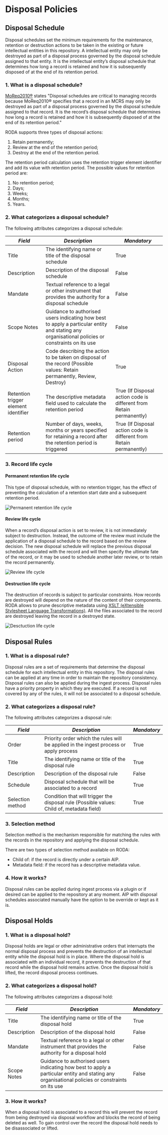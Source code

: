 # Disposal Policies

## Disposal Schedule

Disposal schedules set the minimum requirements for the maintenance, retention or destruction actions to be taken in the existing or future intellectual entities in this repository. A intellectual entity may only be destroyed as part of a disposal process governed by the disposal schedule assigned to that entity. It is the intellectual entity’s disposal schedule that determines how long a record is retained and how it is subsequently disposed of at the end of its retention period.

### 1. What is a disposal schedule?

[MoReq2010®](https://moreq.info/) states "Disposal schedules are critical to managing records because MoReq2010® specifies that a record in an MCRS may only be destroyed as part of a disposal process governed by the disposal schedule assigned to that record. It is the record’s disposal schedule that determines how long a record is retained and how it is subsequently disposed of at the end of its retention period."

RODA supports three types of disposal actions:

1. Retain permanently;
2. Review at the end of the retention period;
3. Destroy at the end of the retention period.

The retention period calculation uses the retention trigger element identifier and add its value with retention period. The possible values for retention period are:

1. No retention period;
2. Days;
3. Weeks;
4. Months;
5. Years.

### 2. What categorizes a disposal schedule?

The following attributes categorizes a disposal schedule:

| *Field* | *Description* | *Mandatory* |
| --------- |---------- | ------------- |
| Title | The identifying name or title of the disposal schedule | True |
| Description | Description of the disposal schedule | False |
| Mandate | Textual reference to a legal or other instrument that provides the authority for a disposal schedule | False |
| Scope Notes | Guidance to authorised users indicating how best to apply a particular entity and stating any organisational policies or constraints on its use | False |
| Disposal Action | Code describing the action to be taken on disposal of the record (Possible values: Retain permanently, Review, Destroy) | True |
| Retention trigger element identifier | The descriptive metadata field used to calculate the retention period | True (If Disposal action code is different from Retain permanently) |
| Retention period | Number of days, weeks, months or years specified for retaining a record after the retention period is triggered | True (If Disposal action code is different from Retain permanently) |

### 3. Record life cycle 

#### Permanent retention life cycle

This type of disposal schedule, with no retention trigger, has the effect of preventing the calculation of a retention start date and a subsequent retention period.

![Permanent retention life cycle](images/permanent_retention_life_cycle.png "Permanent retention life cycle")

#### Review life cycle

When a record’s disposal action is set to review, it is not immediately subject to destruction. Instead, the outcome of the review must include the application of a disposal schedule to the record based on the review decision. The new disposal schedule will replace the previous disposal schedule associated with the record and will then specify the ultimate fate of the record, or it may be used to schedule another later review, or to retain the record permanently.

![Review life cycle](images/review_life_cycle.png "Review life cycle")

#### Destruction life cycle

The destruction of records is subject to particular constraints. How records are destroyed will depend on the nature of the content of their components. RODA allows to prune descriptive metadata using [XSLT (eXtensible Stylesheet Language Transformations)](http://www.w3.org/standards/xml/transformation.html). All the files associated to the record are destroyed leaving the record in a destroyed state. 

![Desctuction life cycle](images/destruction_life_cycle.png "Destruction life cycle")

## Disposal Rules

### 1. What is a disposal rule?

Disposal rules are a set of requirements that determine the disposal schedule for each intellectual entity in this repository. The disposal rules can be applied at any time in order to maintain the repository consistency. Disposal rules can also be applied during the ingest process. Disposal rules have a priority property in which they are executed. If a record is not covered by any of the rules, it will not be associated to a disposal schedule.

### 2. What categorizes a disposal rule?

The following attributes categorizes a disposal rule:

| *Field* | *Description* | *Mandatory* |
| --------- |---------- | ------------- |
| Order | Priority order which the rules will be applied in the ingest process or apply process | True |
| Title | The identifying name or title of the disposal rule | True |
| Description | Description of the disposal rule | False |
| Schedule | Disposal schedule that will be associated to a record | True |
| Selection method | Condition that will trigger the disposal rule (Possible values: Child of, metadata field) | True |

### 3. Selection method

Selection method is the mechanism responsible for matching the rules with the records in the repository and applying the disposal schedule.

There are two types of selection method available on RODA:

* Child of: if the record is directly under a certain AIP.
* Metadata field: if the record has a descriptive metadata value. 

### 4. How it works?

Disposal rules can be applied during ingest process via a plugin or if desired can be applied to the repository at any moment. AIP with disposal schedules associated manually have the option to be override or kept as it is. 

## Disposal Holds

### 1. What is a disposal hold?

Disposal holds are legal or other administrative orders that interrupts the normal disposal process and prevents the destruction of an intellectual entity while the disposal hold is in place. Where the disposal hold is associated with an individual record, it prevents the destruction of that record while the disposal hold remains active. Once the disposal hold is lifted, the record disposal process continues.

### 2. What categorizes a disposal hold?

The following attributes categorizes a disposal hold:

| *Field* | *Description* | *Mandatory* |
| --------- |---------- | ------------- |
| Title | The identifying name or title of the disposal hold | True |
| Description | Description of the disposal hold | False |
| Mandate | Textual reference to a legal or other instrument that provides the authority for a disposal hold | False |
| Scope Notes | Guidance to authorised users indicating how best to apply a particular entity and stating any organisational policies or constraints on its use | False |

### 3. How it works?

When a disposal hold is associated to a record this will prevent the record from being destroyed via disposal workflow and blocks the record of being deleted as well. To gain control over the record the disposal hold needs to be disassociated or lifted.